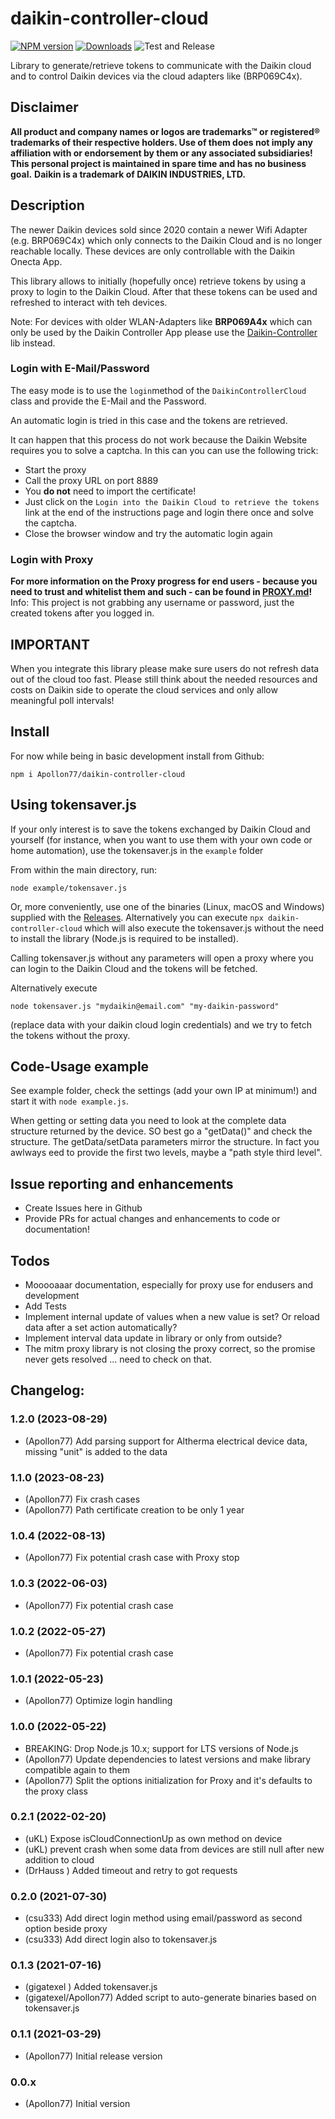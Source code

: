 # daikin-controller-cloud

[![NPM version](http://img.shields.io/npm/v/daikin-controller-cloud.svg)](https://www.npmjs.com/package/daikin-controller-cloud)
[![Downloads](https://img.shields.io/npm/dm/daikin-controller-cloud.svg)](https://www.npmjs.com/package/daikin-controller-cloud)
![Test and Release](https://github.com/Apollon77/daikin-controller-cloud/workflows/Test%20and%20Release/badge.svg)

Library to generate/retrieve tokens to communicate with the Daikin cloud and to control Daikin devices via the cloud adapters like (BRP069C4x).

## Disclaimer
**All product and company names or logos are trademarks™ or registered® trademarks of their respective holders. Use of them does not imply any affiliation with or endorsement by them or any associated subsidiaries! This personal project is maintained in spare time and has no business goal.**
**Daikin is a trademark of DAIKIN INDUSTRIES, LTD.**

## Description
The newer Daikin devices sold since 2020 contain a newer Wifi Adapter (e.g. BRP069C4x) which only connects to the Daikin Cloud and is no longer reachable locally. These devices are only controllable with the Daikin Onecta App.

This library allows to initially (hopefully once) retrieve tokens by using a proxy to login to the Daikin Cloud. After that these tokens can be used and refreshed to interact with teh devices.

Note: For devices with older WLAN-Adapters like **BRP069A4x** which can only be used by the Daikin Controller App please use the [Daikin-Controller](https://github.com/Apollon77/daikin-controller) lib instead.

### Login with E-Mail/Password
The easy mode is to use the `login`method of the `DaikinControllerCloud` class and provide the E-Mail and the Password.

An automatic login is tried in this case and the tokens are retrieved.

It can happen that this process do not work because the Daikin Website requires you to solve a captcha. In this can you can use the following trick:
* Start the proxy
* Call the proxy URL on port 8889
* You **do not** need to import the certificate!
* Just click on the `Login into the Daikin Cloud to retrieve the tokens` link at the end of the instructions page and login there once and solve the captcha.
* Close the browser window and try the automatic login again

### Login with Proxy
**For more information on the Proxy progress for end users - because you need to trust and whitelist them and such - can be found in [PROXY.md](PROXY.md)!**
Info: This project is not grabbing any username or password, just the created tokens after you logged in.

## IMPORTANT
When you integrate this library please make sure users do not refresh data out of the cloud too fast. Please still think about the needed resources and costs on Daikin side to operate the cloud services and only allow meaningful poll intervals!

## Install
For now while being in basic development install from Github:

`npm i Apollon77/daikin-controller-cloud`

## Using tokensaver.js

If your only interest is to save the tokens exchanged by Daikin Cloud and yourself (for instance, when you want to use them with your own code or home automation), use the tokensaver.js in the `example` folder

From within the main directory, run:

`node example/tokensaver.js`

Or, more conveniently, use one of the binaries (Linux, macOS and Windows) supplied with the [Releases](https://github.com/Apollon77/daikin-controller-cloud/releases).
Alternatively you can execute `npx daikin-controller-cloud` which will also execute the tokensaver.js without the need to install the library (Node.js is required to be installed).

Calling tokensaver.js without any parameters will open a proxy where you can login to the Daikin Cloud and the tokens will be fetched.

Alternatively execute

`node tokensaver.js "mydaikin@email.com" "my-daikin-password"`

(replace data with your daikin cloud login credentials) and we try to fetch the tokens without the proxy.


## Code-Usage example
See example folder, check the settings (add your own IP at minimum!) and start it with `node example.js`.

When getting or setting data you need to look at the complete data structure returned by the device. SO best go a "getData()" and check the structure. The getData/setData parameters mirror the structure. In fact you awlways eed to provide the first two levels, maybe a "path style third level".

## Issue reporting and enhancements
* Create Issues here in Github
* Provide PRs for actual changes and enhancements to code or documentation!

## Todos
* Mooooaaar documentation, especially for proxy use for endusers and development
* Add Tests
* Implement internal update of values when a new value is set? Or reload data after a set action automatically?
* Implement interval data update in library or only from outside?
* The mitm proxy library is not closing the proxy correct, so the promise never gets resolved ... need to check on that.


## Changelog:
### 1.2.0 (2023-08-29)
* (Apollon77) Add parsing support for Altherma electrical device data, missing "unit" is added to the data

### 1.1.0 (2023-08-23)
* (Apollon77) Fix crash cases
* (Apollon77) Path certificate creation to be only 1 year

### 1.0.4 (2022-08-13)
* (Apollon77) Fix potential crash case with Proxy stop

### 1.0.3 (2022-06-03)
* (Apollon77) Fix potential crash case

### 1.0.2 (2022-05-27)
* (Apollon77) Fix potential crash case

### 1.0.1 (2022-05-23)
* (Apollon77) Optimize login handling

### 1.0.0 (2022-05-22)
* BREAKING: Drop Node.js 10.x; support for LTS versions of Node.js
* (Apollon77) Update dependencies to latest versions and make library compatible again to them
* (Apollon77) Split the options initialization for Proxy and it's defaults to the proxy class

### 0.2.1 (2022-02-20)
* (uKL) Expose isCloudConnectionUp as own method on device
* (uKL) prevent crash when some data from devices are still null after new addition to cloud
* (DrHauss ) Added timeout and retry to got requests

### 0.2.0 (2021-07-30)
* (csu333) Add direct login method using email/password as second option beside proxy
* (csu333) Add direct login also to tokensaver.js

### 0.1.3 (2021-07-16)
* (gigatexel ) Added tokensaver.js
* (gigatexel/Apollon77) Added script to auto-generate binaries based on tokensaver.js

### 0.1.1 (2021-03-29)
* (Apollon77) Initial release version

### 0.0.x
* (Apollon77) Initial version
